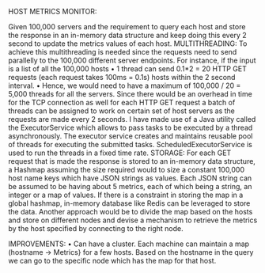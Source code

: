 HOST METRICS MONITOR:

Given 100,000 servers and the requirement to query each host and store the response in an in-memory data structure and keep doing this every 2 second to update the metrics values of each host.
MULTITHREADING:
 To achieve this multithreading is needed since the requests need to send parallelly to the 100,000 different server endpoints. For instance, if the input is a list of all the 100,000 hosts
•	1 thread can send 0.1*2 = 20 HTTP GET requests (each request takes 100ms = 0.1s) hosts within the 2 second interval. 
•	Hence, we would need to have a maximum of 100,000 / 20 = 5,000 threads for all the servers.
Since there would be an overhead in time for the TCP connection as well for each HTTP GET request a batch of threads can be assigned to work on certain set of host servers as the requests are made every 2 seconds.
I have made use of a Java utility called the ExecutorService which allows to pass tasks to be executed by a thread asynchronously. The executor service creates and maintains reusable pool of threads for executing the submitted tasks. ScheduledExecutorService is used to run the threads in a fixed time rate.
STORAGE:
For each GET request that is made the response is stored to an in-memory data structure, a Hashmap assuming the size required would to size a constant 100,000 host name keys which have JSON strings as values. Each JSON string can be assumed to be having about 5 metrics, each of which being a string, an integer or a map of values. If there is a constraint in storing the map in a global hashmap, in-memory database like Redis can be leveraged to store the data. Another approach would be to divide the map based on the hosts and store on different nodes and devise a mechanism to retrieve the metrics by the host specified by connecting to the right node.   
 
IMPROVEMENTS:
•	Can have a cluster. Each machine can maintain a map (hostname -> Metrics} for a few hosts. Based on the hostname in the query we can go to the specific node which has the map for that host. 



